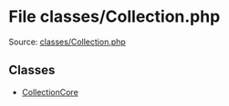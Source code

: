 File classes/Collection.php
=========

Source: [classes/Collection.php](https://github.com/PrestaShop/PrestaShop/blob/1.5.2.0/classes/Collection.php)


Classes
-------

* [CollectionCore](class.CollectionCore.md)


